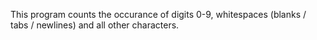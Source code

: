 This program counts the occurance of digits 0-9, whitespaces (blanks / tabs / newlines) and 
all other characters. 
